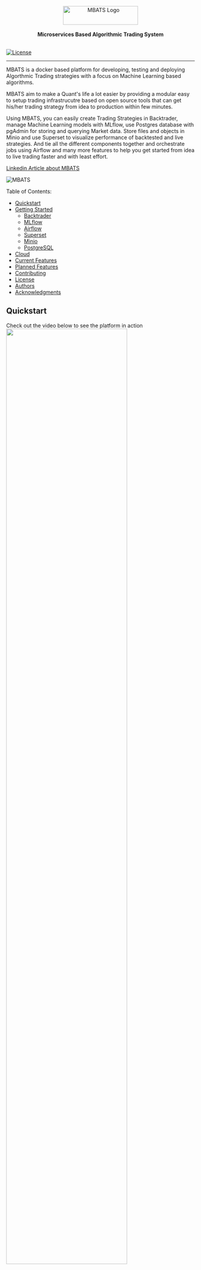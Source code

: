 <p align="center">
    <a target="_blank"><img width="200" height="50" src="public/images/logo_0.PNG" alt="MBATS Logo"></a>
    <br />
    <br />
    <b>Microservices Based Algorithmic Trading System</b>
    <br />
    <br />
</p>

[![License](https://img.shields.io/badge/License-BSD%203--Clause-blue.svg)](https://opensource.org/licenses/BSD-3-Clause)

---

MBATS is a docker based platform for developing, testing and deploying Algorthmic Trading strategies with a focus on Machine Learning based algorithms.

MBATS aim to make a Quant's life a lot easier by providing a modular easy to setup trading infrastrucutre based on open source tools that can get his/her trading strategy from idea to production within few minutes.

Using MBATS, you can easily create Trading Strategies in Backtrader, manage Machine Learning models with MLflow, use Postgres database with pgAdmin for storing and querying Market data. Store files and objects in Minio and use Superset to visualize performance of backtested and live strategies. And tie all the different components together and orchestrate jobs using Airflow and many more features to help you get started from idea to live trading faster and with least effort.


[Linkedin Article about MBATS](https://www.linkedin.com/post/edit/6619730514188267520/)

![MBATS](public/images/components.png)

Table of Contents:

- [Quickstart](#Quickstart)
- [Getting Started](#getting-started)
  - [Backtrader](#Backtrader)
  - [MLflow](#MLflow)
  - [Airflow](#Apache-Airflow)
  - [Superset](#Apache-Superset)
  - [Minio](#Minio)
  - [PostgreSQL](#Postgres)
- [Cloud](#Cloud)
- [Current Features](#Current-Features)
- [Planned Features](#Planned-Features)
- [Contributing](#Contributing)
- [License](#License)
- [Authors](#Authors)
- [Acknowledgments](#Acknowledgments)
      
## Quickstart
Check out the video below to see the platform in action  
[<img src="https://img.youtube.com/vi/hLSGgW4-WC8/hqdefault.jpg" width="80%">](https://youtu.be/hLSGgW4-WC8)


MBATS is based on Docker containers. Running your Infrastructure is as easy as running one command from your terminal. You can either run MBATS on your local machine or on the cloud using docker-compose. The easiest way to setup MBATS is by running the docker-compose file. Before running the installation command make sure you have [Docker](https://www.docker.com/products/docker-desktop) installed on your machine. 


1. Downlod/Clone the Github Repository (Make sure your Docker Machine has access to the location):  
  ```git clone https://github.com/saeed349/Microservices-Based-Algorithmic-Trading-System.git```
2. Update the 'WD' variable in .env file to the location of the Cloned directory.
3. Run docker compose:  
 ```docker-compose up -d --build```  
First run would take some time as all the Docker base images need to be downloaded.  
Once its is running, you can access the following components from the webaddress
    * Jupyter Notebook:http://localhost:8888
    * Airflow: http://localhost:8080
    * MLflow: http://localhost:5500
    * PgAdmin: http://localhost:1234
    * Superset: http://localhost:8088
    * Minio: http://localhost:9000

4. Run the script to setup up the database schema   
```.\starter_script.bat```
5. All the infrastructure and business logic is in *Storage* folder and the necessary components are shared across containers.  
    - [Trading Strategies](./Storage/q_pack/q_strategies)
    - [Analyzers](./Storage/q_pack/q_analyzers)
    - [Datafeed Connectors](./Storage/q_pack/q_datafeeds)
    - [Airflow DAGS](./Storage/airflow/dags)
    - [Supporting files for Airflow](./Storage/minio/storage/airflow-files)
    - [Minio Storage](./Storage/minio)
    - [DB Schema builder code](./Storage/q_pack/db_pack)
    - [Machine Learning input files](./Storage/minio/storage/model-support-files)(./Storage/minio/storage/model-support-files)
    - [MLflow artifacts](./Storage/minio/storage/mlflow-models)
    
6. You can choose what Securities to download by listing it in [*interested_tickers.xlsx*](./Storage/minio/storage/airflow-files/)
The *daily* tab for listing the Securities for which EOD data is to be downloaded and *minute* tab for downloading at 1 minute interval. 
7. Turn on the [*fx_data_download*](./Storage/airflow/dags/dag_fx_data_download.py)  DAG in Airflow(http://localhost:8080) and this will download the Daily and Minute data for Securities you have set in the *interested_tickers.xlsx*
8. Go to Jupyter Notebook (http://localhost:8888) and use the Notebook [*Example.ipynb*](./Storage/notebooks/Example.ipynb) to run through the example strategy implementation where you can 
    - Run Backtrader trading strategies (Backtest or Live)
    - Preprocess the logs (Market Data and Indicator for each run) for preparing for Machine Learning model. 
    - Run Machine Learning models on the preprocessed data and track it to MLflow.
    - Serve the Machine Learning Artifcat(model) via MLflow
    - Bonus features of MLflow (Packaging and Serving via Rest API)
9. To check the Backtest or Live trading results go to Superset:http://localhost:8088
10. You can schedule Live trading strategies by using the [strategy.csv](./Storage/minio/storage/airflow-files) and the dynamic DAG [dag_strategy_dynamic](./Storage/airflow/dags/dag_strategy_dynamic.py) 



## Architecture

![MBATS Architecture](public/images/architecture.png)

MBATS is a collection of 9 docker containers acting synchronously to create an environment to develop and productionise trading strategies with ease. The main parts of MBATS are as follows.

### [Backtrader](https://www.backtrader.com/)
Backtrader is a python based opensource event-driven trading strategy backtester with support for live trading. The reason why I choose Backtrader over other opensource backtesters like  [Zipline](https://github.com/quantopian/zipline) and [QuantConnect](https://github.com/QuantConnect/Lean) is because of the good documentation and its community support.
Here's a list of submodules I have written for this project that are derived from Backtrader package. 
* [**Run**](./Storage/q_pack/q_run/run_BT.py) - Script that combines the strategy, analyzers and the datafeeds. 
* [**Strategy**](./Storage/q_pack/q_strategies/simple_strategy_2.py) - A simple Daily trading strategy that initiates bracket orders based on RSI and Stochastic Indicator.
* [**Logger Analyzer**](./Storage/q_pack/q_analyzers/bt_logger_analyzer.py) - Logs the price data and the indicator which is then used for training the Machine Learning model
* [**Strategy Performance Analyzer**](./Storage/q_pack/q_analyzers/bt_strat_perform_analyzer.py) - Measures  the performance of the strategy and save it in the database which is later consumed in BI tool (Superset).
* [**Round trip trade Performance Analyzer**](./Storage/q_pack/q_analyzers/bt_pos_perform_analyzer.py) - Measures difference performance metrics of round trip trades and save it in the database which is later consumed in BI tool (Superset).
* [**Transaction Analyzer**](./Storage/q_pack/q_analyzers/bt_pos_perform_analyzer.py) - Records the executed orders into the database. 
* [**Stategy ID Analyzer**](h./Storage/q_pack/q_analyzers/bt_pos_perform_analyzer.py) - Keep a record of the metadata of the backtest or live strategy ran.
* [**Oanda Broker Store**](https://github.com/ftomassetti/backtrader-oandav20) - Oanda Broker Integration for Backtrader live trading
* [**Postgress Data Feed**](./Storage/q_pack/q_datafeeds/bt_datafeed_postgres.py)

<p align="center"><img src="public/images/backtrader.png" width="700" height="500"/></p>


### [MLflow](https://MLflow.org/)

Anyone who has worked in the Datascience field would have heard about [Spark](https://spark.apache.org/), well the founders of Spark have brought a similar disruptive tool to revolutionize the Machine Learning landscape and that is MLflow. MLflow is an open source platform to manage the ML lifecycle, including experimentation, reproducibility and deployment. It currently offers four components:
* MLflow Tracking
* MLflow Projects
* MLflow Models
* MLflow Registry

There are a few other organizations that try to address this problem but what seperates MLflow from the likes of [Google-TFX](https://www.tensorflow.org/tfx), [Facebook-FBLearner Flow](https://engineering.fb.com/core-data/introducing-fblearner-flow-facebook-s-ai-backbone/) and [Uber-Michelangelo](https://eng.uber.com/michelangelo/) is that MLflow try to address the concerns of the crowd rather than a single organization and therefore they are universal and community driven to an extend that [AWS](https://aws.amazon.com/blogs/machine-learning/build-end-to-end-machine-learning-workflows-with-amazon-sagemaker-and-apache-airflow/) and [Azure](https://docs.microsoft.com/en-us/azure/machine-learning/how-to-use-MLflow) has provided integration for MLflow. 

In this project all the ML model can be tracked by the MLflow Tracker and the model artifacts are stored in Minio, the main reason for doing so is that later on I can swap Minio for a Cloud object store like S3. The ML models are then served using MLflow pyfunc. We also have the option to serve the model as Rest API using MLflow (code in sample jupyter notebook)
    
## [Apache Airflow](https://airflow.apache.org/)
Apache Airflow is an open-source workflow management platform, basically Chron on steroids and it has wide array of integration with popular platforms and data stores. 
In this this project we use airflow for scheduling two tasks mainly. One [DAG](./Storage/airflow/dags/dag_fx_data_download.py) for downloading daily and minute data into the Database controlled by an excel file and another [Dynamic DAG](./Storage/airflow/dags/dag_strategy_dynamic.py) for schedulling live strategies controlled by a csv file. 

## [Apache Superset](https://superset.apache.org/)
From the creators of Apache Airflow, Apache Superset is a Data Visualization tool initially designed by Airbnb and later open sourced for the community.
Superset is an interactive Data Exploration tool that will let you slice, dice and visualize data. Why pay for Tableau and PowerBi when you can use something that is opensource. We use Superset to visualize Backtesting and Live trading performance.  

Username:guest  
Password:guest 

The dashboards and user details are stored in Storage/superset/superset.db   
If you want to reset the credentials and create reset, just delete this sqlite [superset.db](./Storage/superset/) and create a new one with  
```touch superset.db```  
Then once the container is up and running execute  
```docker exec -it superset superset-init```

![Superset Dashboard](public/images/superset2.PNG)
## [Minio](https://min.io/)
MinIO is pioneering high performance object storage. With READ/WRITE speeds of 55 GB/s and 35 GB/s on standard hardware, object storage can operate as the primary storage tier for a diverse set of workloads. Amazon’s S3 API is the defacto standard in the object storage world and represents the most modern storage API in the market. MinIO adopted S3 compatibiity early on and was the first to extend it to support S3 Select. Because of this S3 Compatibility by using Minio we have an upper hand of moving this object store towards cloud (AWS S3, Google Cloud Storage, Azure Storage) with minimal change to the codebase.

## [PostgreSQL](https://www.postgresql.org/)
We have 2 Databases in our PosgresSQL server, 1 is the Security Master database that stores the Daily and Minute data for Forex Symbols in 2 seperate tables. 
Another Database is used for storing the position information and the performance metrics. 
The Databases can be managed through PgAdmin  
Username:guest  
Pass:guest

## Cloud
MEvery technology used in this project has a analogues managed service offered in the cloud. And the best part of scaling a microservices based architecture is that you can approach it in many ways to fits your need. Whether you want to move one functionality to the cloud or if you want to offload the workload of a component to the Cloud but keep all the critical parts on premise, the migration is quite easy when compared to a monolithic architecture. Moreover if the Cloud service is using the same technology then the migration is effortless. A simple example for this is GCP Cloud Composer which is built on top of Apache Airflow and Kubernetes which means that all the tasks/DAG's that we are using in this project can be used in Cloud Composer as well. In general I have found GCP has a better strategy and technology in place for building a hybrid Cloud infrastructure and for that reason here's an architecture if this project has to be transferred entirely into the GCP platform.
![MBATS Cloud Architecture](public/images/architecture-cloud.png)

## Current-Features
* Infrastructure as Code – less than 5 minutes from scratch to a fully functional trading infrastructure.
* Backtesting and Live trading Forex using Oanda Broker API (Can be easily be modified to accommodate IB for Equity).
* Machine Learning model development and deployment using MLflow.
* Multiple symbol strategy support.
* Multiple strategy support.
* Superset BI Dashboard for real-time monitoring of Live trading and backtesting performance results.
* Easily extensible to support any kind of structured data.
* Full code base in Python except for docker-compose setup.


## Planned-Features

* Support for Equity Database (Backtrader supports [Interactive Brokers out of the box](https://www.backtrader.com/docu/live/ib/ib/))
* Celery/Kubernetes cluster support for Airflow
* More performance and trade analytics dashboards on Superset 
* Dynamic DAG for model retraining.
* More Backtrader Examples involving -
    - Custom Indicators.
    - Alternative Data (Unstructured Data Pipeline)
    - [Reinforcement Learning](https://github.com/saeed349/Deep-Reinforcement-Learning-in-Trading).
* Use [MLflow Model Registry](https://www.MLflow.org/docs/latest/model-registry.html).
* Integrate [Alpaca API Store](https://alpaca.markets/)
* Automatic Model Selection for Strategies based on ML performance metrics.

## Built With
This project has been devloped and tested on 2 Docker environments
* [WSL](https://docs.microsoft.com/en-us/windows/wsl/about)
* [Docker Toolbox](https://docs.docker.com/toolbox/toolbox_install_windows/). 
* IDE - Visual Studio Code: Main reason being the [Container Debugger Feature](https://code.visualstudio.com/docs/remote/containers#_debugging-in-a-container) 


## Contributing

All code contributions must go through a pull request and approved by a core developer before being merged. This is to ensure proper review of all the code.

## License

This repository is available under the [BSD 3-Clause License](./LICENSE).

## Authors

* **Saeed Rahman** - [LinkedIn](https://www.linkedin.com/in/saeed-349/)


## Acknowledgments

* [Backtrader community](https://community.backtrader.com/)
* [Backtest-rookies](https://backtest-rookies.com/category/backtrader/)  
* [Backtrader Oanda V20 Store](https://github.com/ftomassetti/backtrader-oandav20)
* [Beyond Jupyter notebook - Udemy course](https://www.udemy.com/course/beyond-jupyter-notebooks/)
* [Quantstart](https://www.quantstart.com/)
